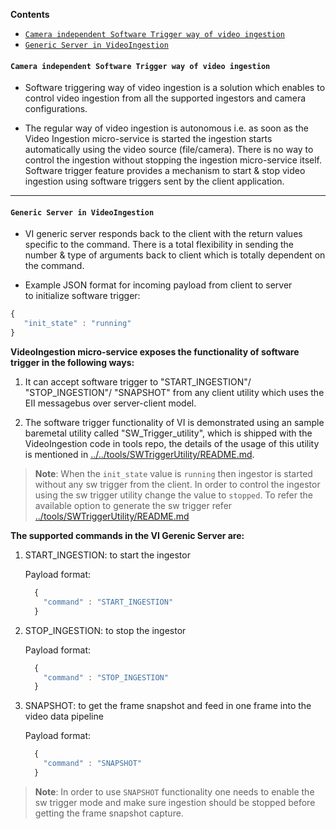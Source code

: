 **Contents**

- [`Camera independent Software Trigger way of video ingestion`](#camera-independent-software-trigger-way-of-video-ingestion)
- [`Generic Server in VideoIngestion`](#generic-server-in-videoingestion)

#### `Camera independent Software Trigger way of video ingestion`

  * Software triggering way of video ingestion is a solution which enables to control video ingestion from all the supported ingestors and camera configurations.

  * The regular way of video ingestion is autonomous i.e. as soon as the Video Ingestion micro-service is started the ingestion starts automatically using the video source (file/camera). There is no way to control the ingestion without stopping the ingestion micro-service itself. Software trigger feature provides a mechanism to start & stop video ingestion using software triggers sent by the client application.

  ----
#### `Generic Server in VideoIngestion`

  * VI generic server responds back to the client with the return values specific to the command. There is a total flexibility in sending the number & type of arguments back to client which is totally dependent on the command.


  * Example JSON format for incoming payload from client to server to initialize software trigger:
  ```javascript
  {
   "init_state" : "running"
  }
  ```

**VideoIngestion micro-service exposes the functionality of software trigger in the following ways:**

  1) It can accept software trigger to "START_INGESTION"/ "STOP_INGESTION"/ "SNAPSHOT" from any client utility which uses the EII messagebus over server-client model.

  2) The software trigger functionality of VI is demonstrated using an sample baremetal utility called "SW_Trigger_utility", which is shipped with the VideoIngestion code in tools repo, the details of the usage of this utility is mentioned in [../../tools/SWTriggerUtility/README.md](https://github.com/open-edge-insights/eii-tools/blob/master/SWTriggerUtility/README.md).

>**Note**: When the `init_state` value is `running` then ingestor is started without any sw trigger from the client. In order to control the ingestor using the sw trigger utility change the value to `stopped`. To refer the available option to generate the sw trigger refer [../tools/SWTriggerUtility/README.md](https://github.com/open-edge-insights/eii-tools/blob/master/SWTriggerUtility/README.md)

**The supported commands in the VI Gerenic Server are:**

1. START_INGESTION: to start the ingestor

    Payload format:

    ```javascript
      {
        "command" : "START_INGESTION"
      }
    ```

2. STOP_INGESTION: to stop the ingestor

    Payload format:

    ```javascript
      {
        "command" : "STOP_INGESTION"
      }
    ```

3. SNAPSHOT: to get the frame snapshot and feed in one frame into the video data pipeline

    Payload format:
    ```javascript
      {
        "command" : "SNAPSHOT"
      }
    ```

  >**Note**: In order to use `SNAPSHOT` functionality one needs to enable the sw trigger mode and make sure ingestion should be stopped before getting the frame snapshot capture.



